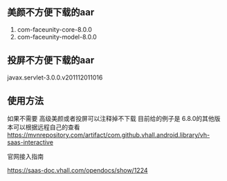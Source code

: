 ## 美颜不方便下载的aar
1. com-faceunity-core-8.0.0
2. com-faceunity-model-8.0.0

## 投屏不方便下载的aar
javax.servlet-3.0.0.v201112011016


## 使用方法
如果不需要 高级美颜或者投屏可以注释掉不下载
目前给的例子是 6.8.0的其他版本可以根据远程自己的查看 https://mvnrepository.com/artifact/com.github.vhall.android.library/vh-saas-interactive

官网接入指南

https://saas-doc.vhall.com/opendocs/show/1224
